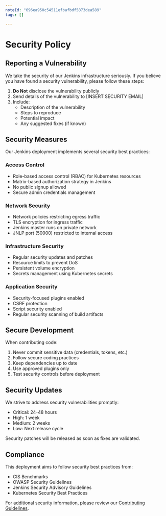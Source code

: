 ```yaml
---
noteId: "696ea950c54511efbafbdf5873dea589"
tags: []

---
```


# Security Policy

## Reporting a Vulnerability

We take the security of our Jenkins infrastructure seriously. If you believe you have found a security vulnerability, please follow these steps:

1. **Do Not** disclose the vulnerability publicly
2. Send details of the vulnerability to [INSERT SECURITY EMAIL]
3. Include:
   - Description of the vulnerability
   - Steps to reproduce
   - Potential impact
   - Any suggested fixes (if known)

## Security Measures

Our Jenkins deployment implements several security best practices:

### Access Control
- Role-based access control (RBAC) for Kubernetes resources
- Matrix-based authorization strategy in Jenkins
- No public signup allowed
- Secure admin credentials management

### Network Security  
- Network policies restricting egress traffic
- TLS encryption for ingress traffic
- Jenkins master runs on private network
- JNLP port (50000) restricted to internal access

### Infrastructure Security
- Regular security updates and patches
- Resource limits to prevent DoS
- Persistent volume encryption
- Secrets management using Kubernetes secrets

### Application Security
- Security-focused plugins enabled
- CSRF protection
- Script security enabled
- Regular security scanning of build artifacts

## Secure Development

When contributing code:

1. Never commit sensitive data (credentials, tokens, etc.)
2. Follow secure coding practices
3. Keep dependencies up to date
4. Use approved plugins only
5. Test security controls before deployment

## Security Updates

We strive to address security vulnerabilities promptly:

- Critical: 24-48 hours
- High: 1 week
- Medium: 2 weeks
- Low: Next release cycle

Security patches will be released as soon as fixes are validated.

## Compliance

This deployment aims to follow security best practices from:

- CIS Benchmarks
- OWASP Security Guidelines
- Jenkins Security Advisory Guidelines
- Kubernetes Security Best Practices

For additional security information, please review our [Contributing Guidelines](CONTRIBUTING.md).
